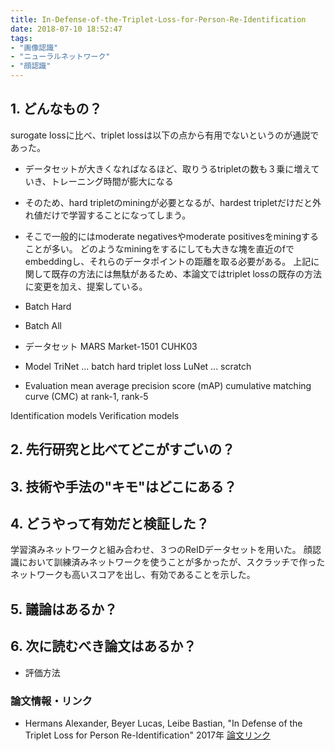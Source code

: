 ```yaml
---
title: In-Defense-of-the-Triplet-Loss-for-Person-Re-Identification
date: 2018-07-10 18:52:47
tags:
- "画像認識"
- "ニューラルネットワーク"
- "顔認識"
---
```


## 1. どんなもの？
surogate lossに比べ、triplet lossは以下の点から有用でないというのが通説であった。
- データセットが大きくなればなるほど、取りうるtripletの数も３乗に増えていき、トレーニング時間が膨大になる
- そのため、hard tripletのminingが必要となるが、hardest tripletだけだと外れ値だけで学習することになってしまう。
- そこで一般的にはmoderate negativesやmoderate positivesをminingすることが多い。
どのようなminingをするにしても大きな塊を直近のfでembeddingし、それらのデータポイントの距離を取る必要がある。
上記に関して既存の方法には無駄があるため、本論文ではtriplet lossの既存の方法に変更を加え、提案している。
- Batch Hard
- Batch All

- データセット
MARS
Market-1501
CUHK03

- Model
TriNet ... batch hard triplet loss 
LuNet ... scratch

- Evaluation
mean average precision score (mAP)
cumulative matching curve (CMC) at rank-1, rank-5

Identification models
Verification models

## 2. 先行研究と比べてどこがすごいの？


## 3. 技術や手法の"キモ"はどこにある？


## 4. どうやって有効だと検証した？
学習済みネットワークと組み合わせ、３つのReIDデータセットを用いた。
顔認識において訓練済みネットワークを使うことが多かったが、スクラッチで作ったネットワークも高いスコアを出し、有効であることを示した。


## 5. 議論はあるか？


## 6. 次に読むべき論文はあるか？
- 評価方法

### 論文情報・リンク
* Hermans Alexander, Beyer Lucas, Leibe Bastian, "In Defense of the Triplet Loss for Person Re-Identification" 2017年 [論文リンク](http://arxiv.org/abs/1703.07737)
